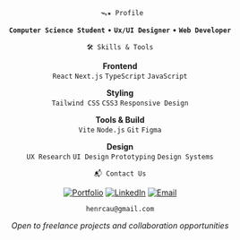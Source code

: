 <div align="center">
 
```
 ᯓ★ Profile
```

</div>
<div align="center">

**`Computer Science Student`** • **`Ux/UI Designer`** • **`Web Developer`**

</div>

<div align="center">
 
```
🛠️ Skills & Tools
 ```

</div>

<div align="center">

**Frontend**  
`React` `Next.js` `TypeScript` `JavaScript`  

**Styling**  
`Tailwind CSS` `CSS3` `Responsive Design`

**Tools & Build**  
`Vite` `Node.js` `Git` `Figma`

**Design**  
`UX Research` `UI Design` `Prototyping` `Design Systems`

</div>

<div align="center">

```
📬 Contact Us
```
</div>

<div align="center">

[![Portfolio](https://img.shields.io/badge/Portfolio-000000?style=for-the-badge&logo=About.me&logoColor=white)](#)
[![LinkedIn](https://img.shields.io/badge/LinkedIn-0A66C2?style=for-the-badge&logo=linkedin&logoColor=white)](#)
[![Email](https://img.shields.io/badge/Email-000000?style=for-the-badge&logo=gmail&logoColor=white)](#)

```
henrcau@gmail.com
```

*Open to freelance projects and collaboration opportunities*

</div>

